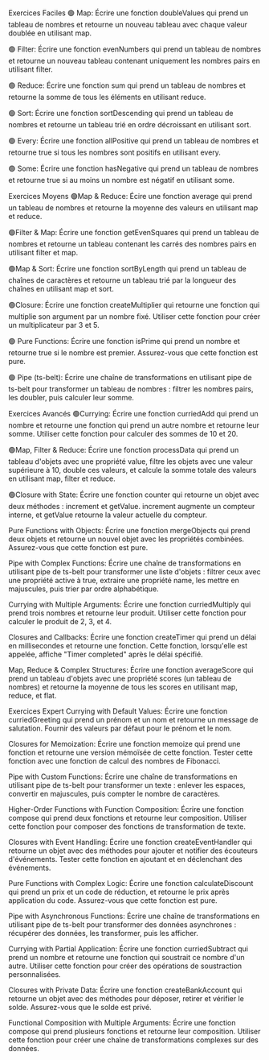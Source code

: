 Exercices Faciles
🟢 Map: Écrire une fonction doubleValues qui prend un tableau de nombres et retourne un nouveau tableau avec chaque valeur doublée en utilisant map.

🟢 Filter: Écrire une fonction evenNumbers qui prend un tableau de nombres et retourne un nouveau tableau contenant uniquement les nombres pairs en utilisant filter.

🟢 Reduce: Écrire une fonction sum qui prend un tableau de nombres et retourne la somme de tous les éléments en utilisant reduce.

🟢 Sort: Écrire une fonction sortDescending qui prend un tableau de nombres et retourne un tableau trié en ordre décroissant en utilisant sort.

🟢 Every: Écrire une fonction allPositive qui prend un tableau de nombres et retourne true si tous les nombres sont positifs en utilisant every.

🟢 Some: Écrire une fonction hasNegative qui prend un tableau de nombres et retourne true si au moins un nombre est négatif en utilisant some.

Exercices Moyens
🟢Map & Reduce: Écire une fonction average qui prend un tableau de nombres et retourne la moyenne des valeurs en utilisant map et reduce.

🟢Filter & Map: Écrire une fonction getEvenSquares qui prend un tableau de nombres et retourne un tableau contenant les carrés des nombres pairs en utilisant filter et map.

🟢Map & Sort: Écrire une fonction sortByLength qui prend un tableau de chaînes de caractères et retourne un tableau trié par la longueur des chaînes en utilisant map et sort.

🟢Closure: Écrire une fonction createMultiplier qui retourne une fonction qui multiplie son argument par un nombre fixé. Utiliser cette fonction pour créer un multiplicateur par 3 et 5.

🟢 Pure Functions: Écrire une fonction isPrime qui prend un nombre et retourne true si le nombre est premier. Assurez-vous que cette fonction est pure.

🟢 Pipe (ts-belt): Écrire une chaîne de transformations en utilisant pipe de ts-belt pour transformer un tableau de nombres : filtrer les nombres pairs, les doubler, puis calculer leur somme.

Exercices Avancés
🟢Currying: Écrire une fonction curriedAdd qui prend un nombre et retourne une fonction qui prend un autre nombre et retourne leur somme. Utiliser cette fonction pour calculer des sommes de 10 et 20.

🟢Map, Filter & Reduce: Écrire une fonction processData qui prend un tableau d'objets avec une propriété value, filtre les objets avec une valeur supérieure à 10, double ces valeurs, et calcule la somme totale des valeurs en utilisant map, filter et reduce.

🟢Closure with State: Écrire une fonction counter qui retourne un objet avec deux méthodes : increment et getValue. increment augmente un compteur interne, et getValue retourne la valeur actuelle du compteur.

Pure Functions with Objects: Écrire une fonction mergeObjects qui prend deux objets et retourne un nouvel objet avec les propriétés combinées. Assurez-vous que cette fonction est pure.

Pipe with Complex Functions: Écrire une chaîne de transformations en utilisant pipe de ts-belt pour transformer une liste d'objets : filtrer ceux avec une propriété active à true, extraire une propriété name, les mettre en majuscules, puis trier par ordre alphabétique.

Currying with Multiple Arguments: Écrire une fonction curriedMultiply qui prend trois nombres et retourne leur produit. Utiliser cette fonction pour calculer le produit de 2, 3, et 4.

Closures and Callbacks: Écrire une fonction createTimer qui prend un délai en millisecondes et retourne une fonction. Cette fonction, lorsqu'elle est appelée, affiche "Timer completed" après le délai spécifié.

Map, Reduce & Complex Structures: Écrire une fonction averageScore qui prend un tableau d'objets avec une propriété scores (un tableau de nombres) et retourne la moyenne de tous les scores en utilisant map, reduce, et flat.

Exercices Expert
Currying with Default Values: Écrire une fonction curriedGreeting qui prend un prénom et un nom et retourne un message de salutation. Fournir des valeurs par défaut pour le prénom et le nom.

Closures for Memoization: Écrire une fonction memoize qui prend une fonction et retourne une version mémoïsée de cette fonction. Tester cette fonction avec une fonction de calcul des nombres de Fibonacci.

Pipe with Custom Functions: Écrire une chaîne de transformations en utilisant pipe de ts-belt pour transformer un texte : enlever les espaces, convertir en majuscules, puis compter le nombre de caractères.

Higher-Order Functions with Function Composition: Écrire une fonction compose qui prend deux fonctions et retourne leur composition. Utiliser cette fonction pour composer des fonctions de transformation de texte.

Closures with Event Handling: Écrire une fonction createEventHandler qui retourne un objet avec des méthodes pour ajouter et notifier des écouteurs d'événements. Tester cette fonction en ajoutant et en déclenchant des événements.

Pure Functions with Complex Logic: Écrire une fonction calculateDiscount qui prend un prix et un code de réduction, et retourne le prix après application du code. Assurez-vous que cette fonction est pure.

Pipe with Asynchronous Functions: Écrire une chaîne de transformations en utilisant pipe de ts-belt pour transformer des données asynchrones : récupérer des données, les transformer, puis les afficher.

Currying with Partial Application: Écrire une fonction curriedSubtract qui prend un nombre et retourne une fonction qui soustrait ce nombre d'un autre. Utiliser cette fonction pour créer des opérations de soustraction personnalisées.

Closures with Private Data: Écrire une fonction createBankAccount qui retourne un objet avec des méthodes pour déposer, retirer et vérifier le solde. Assurez-vous que le solde est privé.

Functional Composition with Multiple Arguments: Écrire une fonction compose qui prend plusieurs fonctions et retourne leur composition. Utiliser cette fonction pour créer une chaîne de transformations complexes sur des données.
